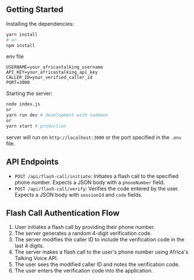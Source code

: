 ## Getting Started

Installing the dependencies:

```bash
yarn install
# or
npm install
```



env file

```
USERNAME=your_africastalking_username
API_KEY=your_africastalking_api_key
CALLER_ID=your_verified_caller_id
PORT=3000
```

Starting the server:

```bash
node index.js
or 
yarn run dev # development with nodemon
or
yarn start # production
```
server will run on `http://localhost:3000` or the port specified in the `.env` file.

## API Endpoints    

- `POST /api/flash-call/initiate`: Initiates a flash call to the specified phone number. Expects a JSON body with a `phoneNumber` field.
- `POST /api/flash-call/verify`: Verifies the code entered by the user. Expects a JSON body with `sessionId` and `code` fields.


## Flash Call Authentication Flow
1. User initiates a flash call by providing their phone number.
2. The server generates a random 4-digit verification code.
3. The server modifies the caller ID to include the verification code in the last 4 digits.
4. The server makes a flash call to the user's phone number using Africa's Talking Voice API.
5. The user sees the modified caller ID and notes the verification code.
6. The user enters the verification code into the application.





